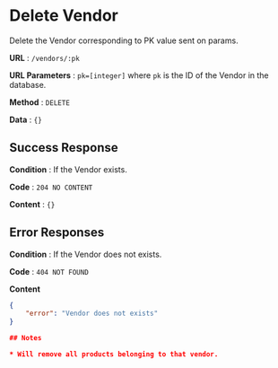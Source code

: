 # Delete Vendor

Delete the Vendor corresponding to PK value sent on params.

**URL** : `/vendors/:pk`

**URL Parameters** : `pk=[integer]` where `pk` is the ID of the Vendor in the
database.

**Method** : `DELETE`

**Data** : `{}`

## Success Response

**Condition** : If the Vendor exists.

**Code** : `204 NO CONTENT`

**Content** : `{}`

## Error Responses

**Condition** : If the Vendor does not exists.

**Code** : `404 NOT FOUND`

**Content**

```json
{
    "error": "Vendor does not exists"
}

## Notes

* Will remove all products belonging to that vendor.

